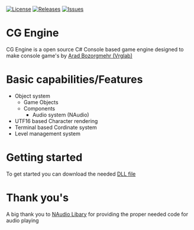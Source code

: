 [![License](https://img.shields.io/github/license/vrglab/CG-Engine)](LICENSE) [![Releases](https://img.shields.io/github/v/release/vrglab/CG-Engine)](https://github.com/vrglab/CG-Engine/releases) [![Issues](https://img.shields.io/bitbucket/issues/vrglab/CG-Engine)](https://github.com/vrglab/CG-Engine/issues)
# CG Engine
CG Engine is a open source C# Console based game engine designed to make console game's by [Arad Bozorgmehr (Vrglab)](https://twitter.com/arad_bozorgmehr) 

# Basic capabilities/Features
* Object system
  * Game Objects
  * Components
    * Audio system (NAudio)
* UTF16 based Character rendering
* Terminal based Cordinate system
* Level management system

# Getting started
To get started you can download the needed [DLL file](https://github.com/vrglab/Console-game-engine/releases)

# Thank you's
A big thank you to [NAudio Libary](https://github.com/naudio/NAudio) for providing the proper needed code for audio playing
